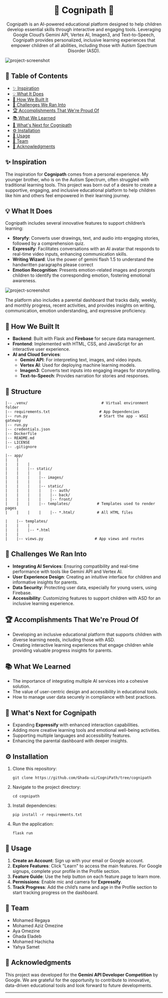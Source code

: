 <h1 align="center">🌟 Cognipath 🌟</h1>

<p align="center">
  Cognipath is an AI-powered educational platform designed to help children develop essential skills through interactive and engaging tools. Leveraging Google Cloud’s Gemini API, Vertex AI, Imagen3, and Text-to-Speech, Cognipath provides personalized, inclusive learning experiences that empower children of all abilities, including those with Autism Spectrum Disorder (ASD).
</p>

<img src="https://github.com/user-attachments/assets/72fb1a64-7bbd-4da4-89dc-29f63b92a13e" alt="project-screenshot" width=auto height="auto">

<h2>📑 Table of Contents</h2>
<ul>
  <li><a href="#inspiration">✨ Inspiration</a></li>
  <li><a href="#what-it-does">💡 What It Does</a></li>
  <li><a href="#how-we-built-it">🔧 How We Built It</a></li>
  <li><a href="#challenges-we-ran-into">🚧 Challenges We Ran Into</a></li>
  <li><a href="#accomplishments-that-were-proud-of">🏆 Accomplishments That We're Proud Of</a></li>
  <li><a href="#what-we-learned">📚 What We Learned</a></li>
  <li><a href="#whats-next-for-cognipath">🔮 What's Next for Cognipath</a></li>
  <li><a href="#installation">⚙️ Installation</a></li>
  <li><a href="#usage">🚀 Usage</a></li>
  <li><a href="#team">👥 Team</a></li>
  <li><a href="#acknowledgments">📣 Acknowledgments</a></li>
</ul>

<h2 id="inspiration">✨ Inspiration</h2>
<p>
  The inspiration for <strong>Cognipath</strong> comes from a personal experience. My younger brother, who is on the Autism Spectrum, often struggled with traditional learning tools. This project was born out of a desire to create a supportive, engaging, and inclusive educational platform to help children like him and others feel empowered in their learning journey.
</p>

<h2 id="what-it-does">💡 What It Does</h2>
<p>
  Cognipath includes several innovative features to support children’s learning:
</p>
<ul>
  <li><strong>Storyfy</strong>: Converts user drawings, text, and audio into engaging stories, followed by a comprehension quiz.</li>
  <li><strong>Expressify</strong>: Facilitates conversations with an AI avatar that responds to real-time video inputs, enhancing communication skills.</li>
  <li><strong>Writing Wizard</strong>: Use the power of gemini flash 1.5 to understand the handwritten paragraphs please correct</li>
  <li><strong>Emotion Recognition</strong>: Presents emotion-related images and prompts children to identify the corresponding emotion, fostering emotional awareness.</li>
</ul>
<img src="https://github.com/user-attachments/assets/fc107b36-e14a-4781-8e98-4dfe8c078a9d" alt="project-screenshot" width=auto height="auto">
<p>
  The platform also includes a parental dashboard that tracks daily, weekly, and monthly progress, recent activities, and provides insights on writing, communication, emotion understanding, and expressive proficiency.
</p>

<h2 id="how-we-built-it">🔧 How We Built It</h2>
<ul>
  <li><strong>Backend</strong>: Built with Flask and <strong>Firebase</strong> for secure data management.</li>
  <li><strong>Frontend</strong>: Implemented with HTML, CSS, and JavaScript for an interactive user experience.</li>
  <li><strong>AI and Cloud Services</strong>:
    <ul>
      <li><strong>Gemini API</strong>: For interpreting text, images, and video inputs.</li>
      <li><strong>Vertex AI</strong>: Used for deploying machine learning models.</li>
      <li><strong>Imagen3</strong>: Converts text inputs into engaging images for storytelling.</li>
      <li><strong>Text-to-Speech</strong>: Provides narration for stories and responses.</li>
    </ul>
  </li>
</ul>
<h2>🧐 Structure</h2>

```
|-- .venv/                                 # Virtual environment folder
|-- requirements.txt                      # App Dependencies
|-- run.py                                # Start the app - WSGI gateway
|-- run.py
|-- credentials.json
|-- Dockerfile
|-- README.md
|-- LICENSE
|-- .gitignore

|-- app/
|    |
|    |    |
|    |    |-- static/
|    |    |    |
|    |    |    |-- images/
|    |    |    |
|    |    |    |-- static/
|    |    |    |    |-- auth/
|    |    |    |    |-- back/
|    |    |    |    |-- front/
|    |    |    |-- templates/            # Templates used to render pages
|    |    |    |    |-- *.html/          # All HTML files

|    |-- templates/                      
|    |    |
|    |    |-- *.html                   
|    |
|    |-- views.py                       # App views and routes

```

<h2 id="challenges-we-ran-into">🚧 Challenges We Ran Into</h2>
<ul>
  <li><strong>Integrating AI Services</strong>: Ensuring compatibility and real-time performance with tools like Gemini API and Vertex AI.</li>
  <li><strong>User Experience Design</strong>: Creating an intuitive interface for children and informative insights for parents.</li>
  <li><strong>Data Security</strong>: Protecting user data, especially for young users, using Firebase.</li>
  <li><strong>Accessibility</strong>: Customizing features to support children with ASD for an inclusive learning experience.</li>
</ul>

<h2 id="accomplishments-that-were-proud-of">🏆 Accomplishments That We're Proud Of</h2>
<ul>
  <li>Developing an inclusive educational platform that supports children with diverse learning needs, including those with ASD.</li>
  <li>Creating interactive learning experiences that engage children while providing valuable progress insights for parents.</li>
</ul>

<h2 id="what-we-learned">📚 What We Learned</h2>
<ul>
  <li>The importance of integrating multiple AI services into a cohesive solution.</li>
  <li>The value of user-centric design and accessibility in educational tools.</li>
  <li>How to manage user data securely in compliance with best practices.</li>
</ul>

<h2 id="whats-next-for-cognipath">🔮 What's Next for Cognipath</h2>
<ul>
  <li>Expanding <strong>Expressify</strong> with enhanced interaction capabilities.</li>
  <li>Adding more creative learning tools and emotional well-being activities.</li>
  <li>Supporting multiple languages and accessibility features.</li>
  <li>Enhancing the parental dashboard with deeper insights.</li>
</ul>

<h2 id="installation">⚙️ Installation</h2>
<ol>
  <li>Clone this repository:
    <pre><code>git clone https://github.com/Ghada-ui/CogniPath/tree/cognipath </code></pre>
  </li>
  <li>Navigate to the project directory:
    <pre><code>cd cognipath</code></pre>
  </li>
  <li>Install dependencies:
    <pre><code>pip install -r requirements.txt</code></pre>
  </li>
  <li>Run the application:
    <pre><code>flask run</code></pre>
  </li>
</ol>

<h2 id="usage">🚀 Usage</h2>
<ol>
  <li><strong>Create an Account</strong>: Sign up with your email or Google account.</li>
  <li><strong>Explore Features</strong>: Click "Learn" to access the main features. For Google signups, complete your profile in the Profile section.</li>
  <li><strong>Feature Guide</strong>: Use the help button on each feature page to learn more.</li>
  <li><strong>Permissions</strong>: Enable mic and camera for <strong>Expressify</strong>.</li>
  <li><strong>Track Progress</strong>: Add the child’s name and age in the Profile section to start tracking progress on the dashboard.</li>
</ol>

<h2 id="team">👥 Team</h2>
<ul>
  <li>Mohamed Regaya</li>
  <li>Mohamed Aziz Omezine</li>
  <li>Aya Omezine</li>
  <li>Ghada Eladeb</li>
  <li>Mohamed Hachicha</li>
  <li>Yahya Samet</li>
  
</ul>

<h2 id="acknowledgments">📣 Acknowledgments</h2>
<p>
  This project was developed for the <strong>Gemini API Developer Competition</strong> by Google. We are grateful for the opportunity to contribute to innovative, data-driven educational tools and look forward to future developments.
</p>

---


